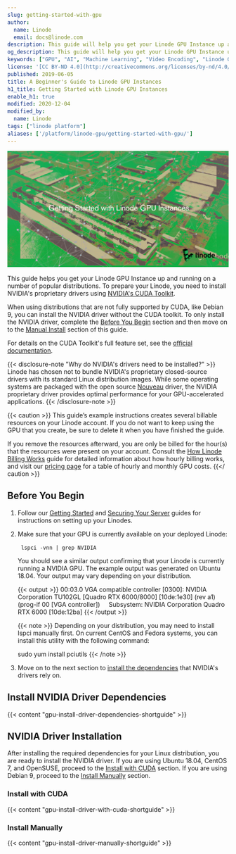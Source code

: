 ```yaml
---
slug: getting-started-with-gpu
author:
  name: Linode
  email: docs@linode.com
description: This guide will help you get your Linode GPU Instance up and running on a number of popular distributions.
og_description: This guide will help you get your Linode GPU Instance up and running on a number of popular distributions.
keywords: ["GPU", "AI", "Machine Learning", "Video Encoding", "Linode GPU"]
license: '[CC BY-ND 4.0](http://creativecommons.org/licenses/by-nd/4.0/)'
published: 2019-06-05
title: A Beginner's Guide to Linode GPU Instances
h1_title: Getting Started with Linode GPU Instances
enable_h1: true
modified: 2020-12-04
modified_by:
  name: Linode
tags: ["linode platform"]
aliases: ['/platform/linode-gpu/getting-started-with-gpu/']
---
```


![Getting Started with Linode GPU Instances](getting-started-with-linode-gpu-instances.png "Getting Started with Linode GPU Instances")

This guide helps you get your Linode GPU Instance up and running on a number of popular distributions. To prepare your Linode, you need to install NVIDIA's proprietary drivers using [NVIDIA's CUDA Toolkit](https://developer.nvidia.com/cuda-toolkit).

When using distributions that are not fully supported by CUDA, like Debian 9, you can install the NVIDIA driver without the CUDA toolkit. To only install the NVIDIA driver, complete the [Before You Begin](#before-you-begin) section and then move on to the [Manual Install](#install-manually) section of this guide.

For details on the CUDA Toolkit's full feature set, see the [official documentation](https://docs.nvidia.com/cuda/cuda-installation-guide-linux/index.html#introduction).

{{< disclosure-note "Why do NVIDIA's drivers need to be installed?" >}}
Linode has chosen not to bundle NVIDIA's proprietary closed-source drivers with its standard Linux distribution images. While some operating systems are packaged with the open source [Nouveau](https://nouveau.freedesktop.org/wiki/) driver, the NVIDIA proprietary driver provides optimal performance for your GPU-accelerated applications.
{{< /disclosure-note >}}

{{< caution >}}
This guide’s example instructions creates several billable resources on your Linode account. If you do not want to keep using the GPU that you create, be sure to delete it when you have finished the guide.

If you remove the resources afterward, you are only be billed for the hour(s) that the resources were present on your account. Consult the [How Linode Billing Works](/docs/guides/how-linode-billing-works/) guide for detailed information about how hourly billing works, and visit our [pricing page](https://www.linode.com/pricing/#row--compute) for a table of hourly and monthly GPU costs.
{{</ caution >}}

## Before You Begin

1. Follow our [Getting Started](/docs/guides/getting-started/) and [Securing Your Server](/docs/guides/securing-your-server/) guides for instructions on setting up your Linodes.

1. Make sure that your GPU is currently available on your deployed Linode:

        lspci -vnn | grep NVIDIA

    You should see a similar output confirming that your Linode is currently running a NVIDIA GPU. The example output was generated on Ubuntu 18.04. Your output may vary depending on your distribution.

    {{< output >}}
00:03.0 VGA compatible controller [0300]: NVIDIA Corporation TU102GL [Quadro RTX 6000/8000] [10de:1e30] (rev a1) (prog-if 00 [VGA controller])
    Subsystem: NVIDIA Corporation Quadro RTX 6000 [10de:12ba]
{{< /output >}}

    {{< note >}}
Depending on your distribution, you may need to install lspci manually first. On current CentOS and Fedora systems, you can install this utility with the following command:

    sudo yum install pciutils
{{< /note >}}

1. Move on to the next section to [install the dependencies](#install-nvidia-driver-dependencies) that NVIDIA's drivers rely on.

## Install NVIDIA Driver Dependencies

{{< content "gpu-install-driver-dependencies-shortguide" >}}

## NVIDIA Driver Installation

After installing the required dependencies for your Linux distribution, you are ready to install the NVIDIA driver. If you are using Ubuntu 18.04, CentOS 7, and OpenSUSE, proceed to the [Install with CUDA](#install-with-cuda) section. If you are using Debian 9, proceed to the [Install Manually](#install-manually) section.

### Install with CUDA

{{< content "gpu-install-driver-with-cuda-shortguide" >}}

### Install Manually

{{< content "gpu-install-driver-manually-shortguide" >}}
